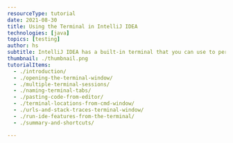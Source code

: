 ```yaml
---
resourceType: tutorial
date: 2021-08-30
title: Using the Terminal in IntelliJ IDEA
technologies: [java]
topics: [testing]
author: hs
subtitle: IntelliJ IDEA has a built-in terminal that you can use to perform a number of functions inside your IDE
thumbnail: ./thumbnail.png
tutorialItems:
  - ./introduction/
  - ./opening-the-terminal-window/
  - ./multiple-terminal-sessions/
  - ./naming-terminal-tabs/
  - ./pasting-code-from-editor/
  - ./terminal-locations-from-cmd-window/
  - ./urls-and-stack-traces-terminal-window/
  - ./run-ide-features-from-the-terminal/
  - ./summary-and-shortcuts/

---
```


